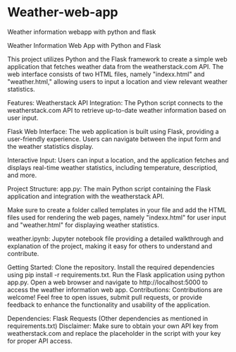 # Weather-web-app
Weather information webapp with python and flask

Weather Information Web App with Python and Flask

This project utilizes Python and the Flask framework to create a simple web application that fetches weather data from the weatherstack.com API. The web interface consists of two HTML files, namely "indexx.html" and "weather.html," allowing users to input a location and view relevant weather statistics.

Features:
Weatherstack API Integration: The Python script connects to the weatherstack.com API to retrieve up-to-date weather information based on user input.

Flask Web Interface: The web application is built using Flask, providing a user-friendly experience. Users can navigate between the input form and the weather statistics display.

Interactive Input: Users can input a location, and the application fetches and displays real-time weather statistics, including temperature, descriptiod, and more.

Project Structure:
app.py: The main Python script containing the Flask application and integration with the weatherstack API.

Make sure to create a folder called templates in your file and add the HTML files used for rendering the web pages, namely "indexx.html" for user input and "weather.html" for displaying weather statistics.

weather.ipynb: Jupyter notebook file providing a detailed walkthrough and explanation of the project, making it easy for others to understand and contribute.

Getting Started:
Clone the repository.
Install the required dependencies using pip install -r requirements.txt.
Run the Flask application using python app.py.
Open a web browser and navigate to http://localhost:5000 to access the weather information web app.
Contributions:
Contributions are welcome! Feel free to open issues, submit pull requests, or provide feedback to enhance the functionality and usability of the application.

Dependencies:
Flask
Requests
(Other dependencies as mentioned in requirements.txt)
Disclaimer:
Make sure to obtain your own API key from weatherstack.com and replace the placeholder in the script with your key for proper API access.
